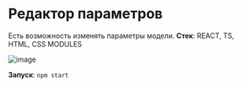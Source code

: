 # Редактор параметров
Есть возможность изменять параметры модели.
**Стек**: REACT, TS, HTML, CSS MODULES

![image](https://github.com/user-attachments/assets/f45ee0b1-2d76-49dd-8c0b-d740170be78a)


**Запуск**:  `npm start`
